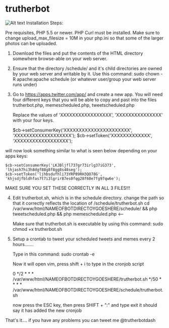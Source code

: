 # trutherbot
![Alt text](https://github.com/trutherbotdash/trutherbot/blob/master/html/img/trutherbotdash.png?raw=true "Optional Title")
Installation Steps:

Pre requisites, PHP 5.5 or newer. PHP Curl must be installed.
Make sure to change upload_max_filesize = 10M in your php.ini
so that some of the larger photos can be uploaded.

1. Download the files and put the contents of the HTML directory
   somewhere browse-able on your web server.

2. Ensure that the directory /schedule/ and it's child directories
   are owned by your web server and writable by it.
   Use this command:  sudo chown -R apache:apache schedule (or whatever user/group your web server runs under)

3. Go to https://apps.twitter.com/app/ and create a new app.
   You will need four different keys that you will be able to copy
   and past into the files trutherbot.php, memescheduled.php, tweetscheduled.php

   Replace the values of 'XXXXXXXXXXXXXXXXX', 'XXXXXXXXXXXXXXX'
   with your four keys.

    $cb->setConsumerKey('XXXXXXXXXXXXXXXXXXXXXX', 'XXXXXXXXXXXXXXXXXXX');
    $cb->setToken('XXXXXXXXXXXXX', 'XXXXXXXXXXXXXXXXXX');

will now look something similar to what is seen below depending on your apps keys:

    $cb->setConsumerKey('LKJBljfl737gr73irlg37iG373', 'lhjash7hi3h8dgf88g8f8gg8s48seg');
    $cb->setToken('ljhbsdufhli73YRP89RH3QO78G', 'khjsdjfbldhfas7t7i3lgrir87es0fqg28f60e7fg97qw6e');	

MAKE SURE YOU SET THESE CORRECTLY IN ALL 3 FILES!!!

4. Edit trutherbot.sh, which is in the schedule directory.
   change the path so that it correctly reflects the location of /schedule/trutherbot.sh
   cd /var/www/html/NAMEOFBOTDIRECTOYGOESHERE/schedule/ && php tweetscheduled.php && php memescheduled.php <--

   Make sure that trutherbot.sh is executable by using this command: sudo chmod +x trutherbot.sh

5. Setup a crontab to tweet your scheduled tweets and memes every 2 hours.......

   Type in this command:  sudo crontab -e

   Now it will open vim, press shift + i to type in the cronjob script

   0 */2 * * * /var/www/html/NAMEOFBOTDIRECTOYGOESHERE/trutherbot.sh
   */50 * * * * /var/www/html/NAMEOFBOTDIRECTOYGOESHERE/schedule/trutherbot.sh

   now press the ESC key, then press SHIFT + ":" and type exit
   it should say it has added the new cronjob


That's it.... if you have any problems you can tweet me @trutherbotdash

